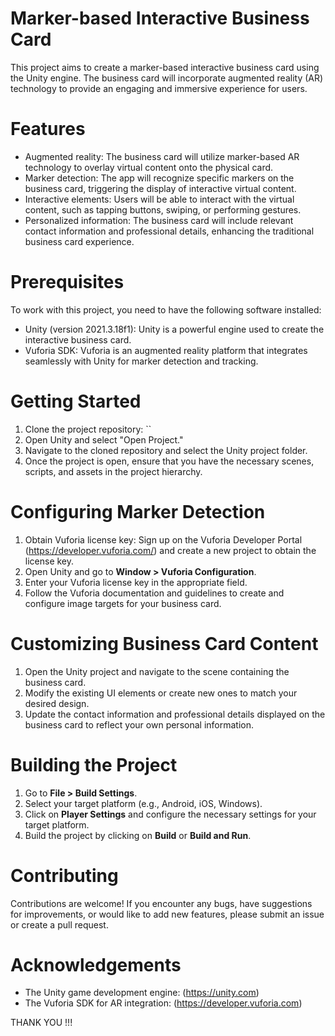 # Marker-based Interactive Business Card

This project aims to create a marker-based interactive business card using the Unity engine. The business card will incorporate augmented reality (AR) technology to provide an engaging and immersive experience for users.

# Features

- Augmented reality: The business card will utilize marker-based AR technology to overlay virtual content onto the physical card.
- Marker detection: The app will recognize specific markers on the business card, triggering the display of interactive virtual content.
- Interactive elements: Users will be able to interact with the virtual content, such as tapping buttons, swiping, or performing gestures.
- Personalized information: The business card will include relevant contact information and professional details, enhancing the traditional business card experience.

# Prerequisites

To work with this project, you need to have the following software installed:

- Unity (version 2021.3.18f1): Unity is a powerful engine used to create the interactive business card.
- Vuforia SDK: Vuforia is an augmented reality platform that integrates seamlessly with Unity for marker detection and tracking.

# Getting Started

1. Clone the project repository: ``
2. Open Unity and select "Open Project."
3. Navigate to the cloned repository and select the Unity project folder.
4. Once the project is open, ensure that you have the necessary scenes, scripts, and assets in the project hierarchy.

# Configuring Marker Detection

1. Obtain Vuforia license key: Sign up on the Vuforia Developer Portal (https://developer.vuforia.com/) and create a new project to obtain the license key.
2. Open Unity and go to **Window > Vuforia Configuration**.
3. Enter your Vuforia license key in the appropriate field.
4. Follow the Vuforia documentation and guidelines to create and configure image targets for your business card.

# Customizing Business Card Content

1. Open the Unity project and navigate to the scene containing the business card.
2. Modify the existing UI elements or create new ones to match your desired design.
3. Update the contact information and professional details displayed on the business card to reflect your own personal information.

# Building the Project

1. Go to **File > Build Settings**.
2. Select your target platform (e.g., Android, iOS, Windows).
3. Click on **Player Settings** and configure the necessary settings for your target platform.
4. Build the project by clicking on **Build** or **Build and Run**.


# Contributing

Contributions are welcome! If you encounter any bugs, have suggestions for improvements, or would like to add new features, please submit an issue or create a pull request.

# Acknowledgements

- The Unity game development engine: (https://unity.com)
- The Vuforia SDK for AR integration: (https://developer.vuforia.com)

THANK YOU !!!
